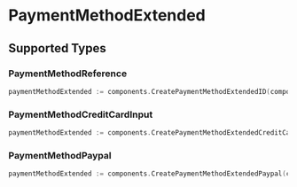 # PaymentMethodExtended


## Supported Types

### PaymentMethodReference

```go
paymentMethodExtended := components.CreatePaymentMethodExtendedID(components.PaymentMethodReference{/* values here */})
```

### PaymentMethodCreditCardInput

```go
paymentMethodExtended := components.CreatePaymentMethodExtendedCreditCard(components.PaymentMethodCreditCardInput{/* values here */})
```

### PaymentMethodPaypal

```go
paymentMethodExtended := components.CreatePaymentMethodExtendedPaypal(components.PaymentMethodPaypal{/* values here */})
```

